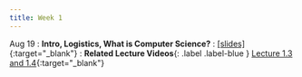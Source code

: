 ```yaml
---
title: Week 1
---
```


Aug 19
: **Intro, Logistics, What is Computer Science?**
: [\[slides\]](https://docs.google.com/presentation/d/1oMDVTL9XTAbwtx_afLMbRiNVLKbM7t5Sm-nq2Ff8EF0/edit?usp=sharing){:target="\_blank"}
: **Related Lecture Videos**{: .label .label-blue } [Lecture 1.3 and 1.4](https://youtube.com/playlist?list=PLr509y092L29Yfu6uie3T0ArYdJsuKpeQ){:target="\_blank"}

